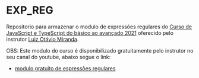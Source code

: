 # EXP_REG

Repositorio para armazenar o modulo de expressões regulares do [Curso de JavaScript e TypeScript do básico ao avançado 2021](https://www.udemy.com/course/curso-de-javascript-moderno-do-basico-ao-avancado/) oferecido pelo instrutor [Luiz Otávio Miranda](https://www.udemy.com/user/luiz-otavio-miranda/). 

OBS: Este modulo do curso é disponibilizado gratuitamente pelo instrutor no seu canal do youtube, abaixo segue o link:
+ [modulo gratuito de espressões regulares](https://www.youtube.com/watch?v=rejqIp7ExXA&list=PLbIBj8vQhvm0Yfx1JMCEOM-BB-WOCOUE1)